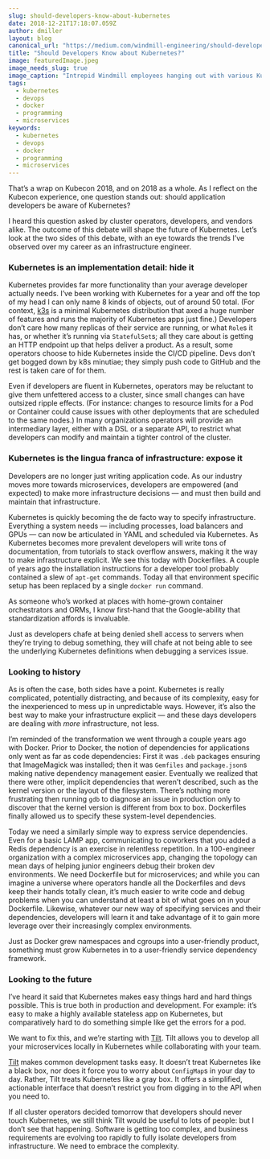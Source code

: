 ```yaml
---
slug: should-developers-know-about-kubernetes
date: 2018-12-21T17:18:07.059Z
author: dmiller
layout: blog
canonical_url: "https://medium.com/windmill-engineering/should-developers-know-about-kubernetes-1df432ce057d"
title: "Should Developers Know about Kubernetes?"
image: featuredImage.jpeg
image_needs_slug: true
image_caption: "Intrepid Windmill employees hanging out with various Kubernetes mascots"
tags:
  - kubernetes
  - devops
  - docker
  - programming
  - microservices
keywords:
  - kubernetes
  - devops
  - docker
  - programming
  - microservices
---
```


That’s a wrap on Kubecon 2018, and on 2018 as a whole. As I reflect on the Kubecon experience, one question stands out: should application developers be aware of Kubernetes?

I heard this question asked by cluster operators, developers, and vendors alike. The outcome of this debate will shape the future of Kubernetes. Let’s look at the two sides of this debate, with an eye towards the trends I’ve observed over my career as an infrastructure engineer.

### Kubernetes is an implementation detail: hide it

Kubernetes provides far more functionality than your average developer actually needs. I’ve been working with Kubernetes for a year and off the top of my head I can only name 8 kinds of objects, out of around 50 total. (For context, [k3s](https://github.com/ibuildthecloud/k3s) is a minimal Kubernetes distribution that axed a huge number of features and runs the majority of Kubernetes apps just fine.) Developers don’t care how many replicas of their service are running, or what `Role`s it has, or whether it’s running via `StatefulSet`s; all they care about is getting an HTTP endpoint up that helps deliver a product. As a result, some operators choose to hide Kubernetes inside the CI/CD pipeline. Devs don’t get bogged down by k8s minutiae; they simply push code to GitHub and the rest is taken care of for them.

Even if developers are fluent in Kubernetes, operators may be reluctant to give them unfettered access to a cluster, since small changes can have outsized ripple effects. (For instance: changes to resource limits for a Pod or Container could cause issues with other deployments that are scheduled to the same nodes.) In many organizations operators will provide an intermediary layer, either with a DSL or a separate API, to restrict what developers can modify and maintain a tighter control of the cluster.

### Kubernetes is the lingua franca of infrastructure: expose it

Developers are no longer just writing application code. As our industry moves more towards microservices, developers are empowered (and expected) to make more infrastructure decisions — and must then build and maintain that infrastructure.

Kubernetes is quickly becoming the de facto way to specify infrastructure. Everything a system needs — including processes, load balancers and GPUs — can now be articulated in YAML and scheduled via Kubernetes. As Kubernetes becomes more prevalent developers will write tons of documentation, from tutorials to stack overflow answers, making it the way to make infrastructure explicit. We see this today with Dockerfiles. A couple of years ago the installation instructions for a developer tool probably contained a slew of `apt-get` commands. Today all that environment specific setup has been replaced by a single `docker run` command.

As someone who’s worked at places with home-grown container orchestrators and ORMs, I know first-hand that the Google-ability that standardization affords is invaluable.

Just as developers chafe at being denied shell access to servers when they’re trying to debug something, they will chafe at not being able to see the underlying Kubernetes definitions when debugging a services issue.

### Looking to history

As is often the case, both sides have a point. Kubernetes is really complicated, potentially distracting, and because of its complexity, easy for the inexperienced to mess up in unpredictable ways. However, it’s also the best way to make your infrastructure explicit — and these days developers are dealing with *more* infrastructure, not less.

I’m reminded of the transformation we went through a couple years ago with Docker. Prior to Docker, the notion of dependencies for applications only went as far as code dependencies: First it was `.deb` packages ensuring that ImageMagick was installed; then it was `Gemfiles` and `package.json`s making native dependency management easier. Eventually we realized that there were other, implicit dependencies that weren’t described, such as the kernel version or the layout of the filesystem. There’s nothing more frustrating then running `gdb` to diagnose an issue in production only to discover that the kernel version is different from box to box. Dockerfiles finally allowed us to specify these system-level dependencies.

Today we need a similarly simple way to express service dependencies. Even for a basic LAMP app, communicating to coworkers that you added a Redis dependency is an exercise in relentless repetition. In a 100-engineer organization with a complex microservices app, changing the topology can mean days of helping junior engineers debug their broken dev environments. We need Dockerfile but for microservices; and while you can imagine a universe where operators handle all the Dockerfiles and devs keep their hands totally clean, it’s much easier to write code and debug problems when you can understand at least a bit of what goes on in your Dockerfile. Likewise, whatever our new way of specifying services and their dependencies, developers will learn it and take advantage of it to gain more leverage over their increasingly complex environments.

Just as Docker grew namespaces and cgroups into a user-friendly product, something must grow Kubernetes in to a user-friendly service dependency framework.

### Looking to the future

I’ve heard it said that Kubernetes makes easy things hard and hard things possible. This is true both in production and development. For example: it’s easy to make a highly available stateless app on Kubernetes, but comparatively hard to do something simple like get the errors for a pod.

We want to fix this, and we’re starting with [Tilt](https://tilt.build/). Tilt allows you to develop all your microservices locally in Kubernetes while collaborating with your team.

[Tilt](https://tilt.build/) makes common development tasks easy. It doesn’t treat Kubernetes like a black box, nor does it force you to worry about `ConfigMap`s in your day to day. Rather, Tilt treats Kubernetes like a gray box. It offers a simplified, actionable interface that doesn’t restrict you from digging in to the API when you need to.

If all cluster operators decided tomorrow that developers should never touch Kubernetes, we still think Tilt would be useful to lots of people: but I don’t see that happening. Software is getting too complex, and business requirements are evolving too rapidly to fully isolate developers from infrastructure. We need to embrace the complexity.
